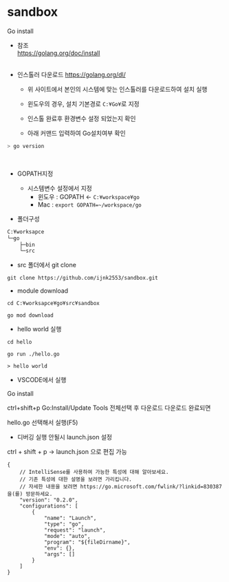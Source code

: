 # sandbox

Go install

* 참조  
https://golang.org/doc/install  
&nbsp;
* 인스톨러 다운로드
https://golang.org/dl/

   - 위 사이트에서 본인의 시스템에 맞는 인스톨러를 다운로드하여 설치 실행

   - 윈도우의 경우, 설치 기본경로 `C:¥Go¥`로 지정

   - 인스톨 완료후 환경변수 설정 되었는지 확인

   - 아래 커맨드 입력하여 Go설치여부 확인

``` bash
> go version
```
&nbsp;
* GOPATH지정 

   - 시스템변수 설정에서 지정
     * 윈도우 : GOPATH <- `C:¥workspace¥go`
     * Mac : `export GOPATH=~/workspace/go`


* 폴더구성
``` cmd
C:¥worksapce
└─go
    ├─bin
    └─src
```
* src 폴더에서 git clone
```
git clone https://github.com/ijnk2553/sandbox.git
```

* module download
&nbsp;
```
cd C:¥worksapce¥go¥src¥sandbox

go mod download 
```

* hello world 실행
&nbsp;
```
cd hello

go run ./hello.go 

> hello world
```

* VSCODE에서 실행

Go install

ctrl+shift+p
Go:Install/Update Tools
전체선택 후 다운로드
다운로드 완료되면

hello.go 선택해서 실행(F5)

* 디버깅 실행 안될시 launch.json 설정

ctrl + shift + p -> launch.json 으로 편집 가능

```
{
    // IntelliSense를 사용하여 가능한 특성에 대해 알아보세요.
    // 기존 특성에 대한 설명을 보려면 가리킵니다.
    // 자세한 내용을 보려면 https://go.microsoft.com/fwlink/?linkid=830387을(를) 방문하세요.
    "version": "0.2.0",
    "configurations": [
        {
            "name": "Launch",
            "type": "go",
            "request": "launch",
            "mode": "auto",
            "program": "${fileDirname}",
            "env": {},
            "args": []
        }
    ]
}
```
